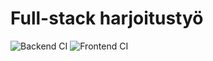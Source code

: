 
# Full-stack harjoitustyö

![Backend CI](https://github.com/haapseem/fs-harkka/workflows/Backend%20CI/badge.svg)
![Frontend CI](https://github.com/haapseem/fs-harkka/workflows/Frontend%20CI/badge.svg)
